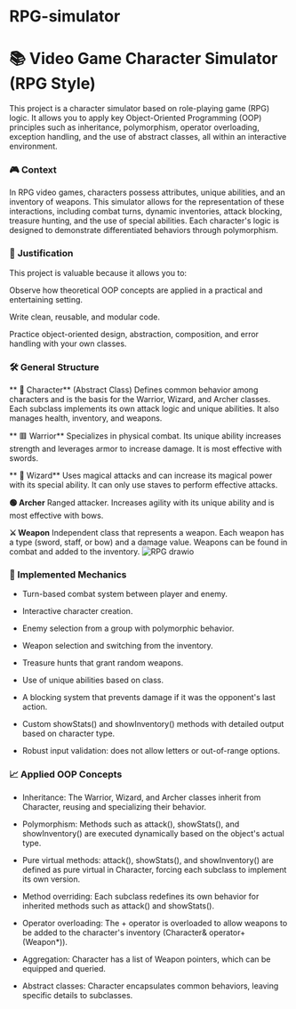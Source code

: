 # RPG-simulator
# 📚 Video Game Character Simulator (RPG Style)

This project is a character simulator based on role-playing game (RPG) logic. It allows you to apply key Object-Oriented Programming (OOP) principles such as inheritance, polymorphism, operator overloading, exception handling, and the use of abstract classes, all within an interactive environment.
### 🎮 **Context**
In RPG video games, characters possess attributes, unique abilities, and an inventory of weapons. This simulator allows for the representation of these interactions, including combat turns, dynamic inventories, attack blocking, treasure hunting, and the use of special abilities. Each character's logic is designed to demonstrate differentiated behaviors through polymorphism.

### 📌 **Justification**
This project is valuable because it allows you to:

Observe how theoretical OOP concepts are applied in a practical and entertaining setting.

Write clean, reusable, and modular code.

Practice object-oriented design, abstraction, composition, and error handling with your own classes.

### 🛠️ **General Structure**

** 🧱 Character** (Abstract Class)
Defines common behavior among characters and is the basis for the Warrior, Wizard, and Archer classes. Each subclass implements its own attack logic and unique abilities. It also manages health, inventory, and weapons.

** 🟥 Warrior**
Specializes in physical combat. Its unique ability increases strength and leverages armor to increase damage. It is most effective with swords.

** 🔷 Wizard**
Uses magical attacks and can increase its magical power with its special ability. It can only use staves to perform effective attacks.

**🟢 Archer**
Ranged attacker. Increases agility with its unique ability and is most effective with bows.

**⚔️ Weapon**
Independent class that represents a weapon. Each weapon has a type (sword, staff, or bow) and a damage value. Weapons can be found in combat and added to the inventory.
![RPG drawio](https://github.com/user-attachments/assets/f9a30c43-15de-42c8-81a5-64684b1a1e91)

### **🔁 Implemented Mechanics**
- Turn-based combat system between player and enemy.

- Interactive character creation.

- Enemy selection from a group with polymorphic behavior.

- Weapon selection and switching from the inventory.

- Treasure hunts that grant random weapons.

- Use of unique abilities based on class.

- A blocking system that prevents damage if it was the opponent's last action.

- Custom showStats() and showInventory() methods with detailed output based on character type.

- Robust input validation: does not allow letters or out-of-range options.

### **📈 Applied OOP Concepts**
- Inheritance: The Warrior, Wizard, and Archer classes inherit from Character, reusing and specializing their behavior.

- Polymorphism: Methods such as attack(), showStats(), and showInventory() are executed dynamically based on the object's actual type.

- Pure virtual methods: attack(), showStats(), and showInventory() are defined as pure virtual in Character, forcing each subclass to implement its own version.

- Method overriding: Each subclass redefines its own behavior for inherited methods such as attack() and showStats().

- Operator overloading: The + operator is overloaded to allow weapons to be added to the character's inventory (Character& operator+(Weapon*)).

- Aggregation: Character has a list of Weapon pointers, which can be equipped and queried.

- Abstract classes: Character encapsulates common behaviors, leaving specific details to subclasses.
